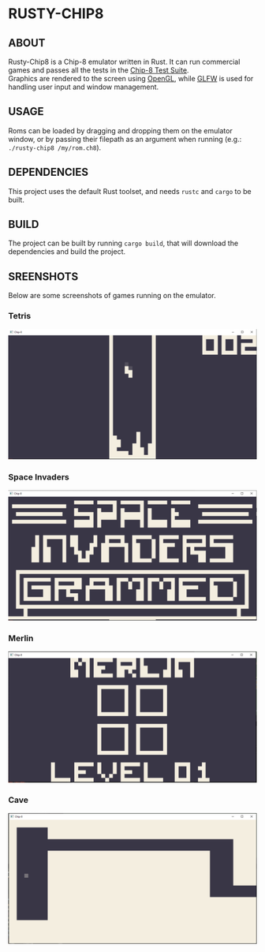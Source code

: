 # RUSTY-CHIP8
## ABOUT 
Rusty-Chip8 is a Chip-8 emulator written in Rust. It can run commercial games and passes all the tests in the [Chip-8 Test Suite](https://github.com/Timendus/chip8-test-suite).  
Graphics are rendered to the screen using [OpenGL](https://www.opengl.org/), while [GLFW](https://www.glfw.org/) is used for handling user input and window management.

## USAGE
Roms can be loaded by dragging and dropping them on the emulator window, or by passing their filepath as an argument when running (e.g.: `./rusty-chip8 /my/rom.ch8`).

## DEPENDENCIES
This project uses the default Rust toolset, and needs `rustc` and `cargo` to be built.

## BUILD
The project can be built by running `cargo build`, that will download the dependencies and build the project.

## SREENSHOTS
Below are some screenshots of games running on the emulator.  

### Tetris
![Tetris Running in the Emulator](resources/tetris-chip8.png "Tetris")  

### Space Invaders
![Space Invaders Running in the Emulator](resources/space-invaders-chip8.png "Space Invaders")  

### Merlin
![Merlin Running in the Emulator](resources/merlin-chip8.png "Merlin")  

### Cave
![Cave Running in the Emulator](resources/cave-chip8.png "Tetris")